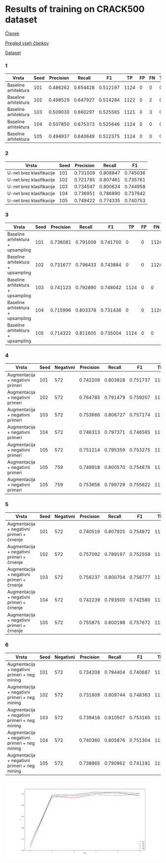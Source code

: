 # Results of training on CRACK500 dataset

[Članek](https://ieeexplore.ieee.org/stamp/stamp.jsp?tp=&arnumber=9680172)

[Pregled vseh člankov](https://docs.google.com/spreadsheets/d/1AUmJ-JQtpvQt3Rs0maRirAxbBW6zBOBaPq1kVDSdvK0/edit?usp=sharing)

[Dataset](https://github.com/fyangneil/pavement-crack-detection)

### 1

| Vrsta                | Seed      | Precision | Recall   | F1       | TP   | FP   | FN   | TN   |
| ---------------------| ----------| ----------| ---------|----------|------|------|------|------|
| Baseline arhitektura | 101       | 0.486262  | 0.654428 | 0.512197 | 1124 | 0    | 0    | 0    |
| Baseline arhitektura | 102       | 0.498529  | 0.647927 | 0.514284 | 1122 | 0    | 2    | 0    |
| Baseline arhitektura | 103       | 0.509030  | 0.660297 | 0.525565 | 1121 | 0    | 3    | 0    |
| Baseline arhitektura | 104       | 0.507850  | 0.675373 | 0.525646 | 1124 | 0    | 0    | 0    |
| Baseline arhitektura | 105       | 0.494937  | 0.640649 | 0.512375 | 1124 | 0    | 0    | 0    |

### 2

| Vrsta                    | Seed      | Precision | Recall   | F1       |
| -------------------------| ----------| ----------| ---------|----------|
| U-net brez klasifikacije | 101       | 0.731009  | 0.808847 | 0.745036 |
| U-net brez klasifikacije | 102       | 0.721785  | 0.807461 | 0.735761 |
| U-net brez klasifikacije | 103       | 0.734547  | 0.800624 | 0.744958 |
| U-net brez klasifikacije | 104       | 0.736951  | 0.786890 | 0.737642 |
| U-net brez klasifikacije | 105       | 0.749422  | 0.774335 | 0.740753 |

### 3

| Vrsta                             | Seed      | Precision | Recall   | F1       | TP   | FP   | FN   | TN   |
| ----------------------------------| ----------| ----------| ---------|----------|------|------|------|------|
| Baseline arhitektura + upsampling | 101       | 0.738081  | 0.791008 | 0.741700 | 0    | 0    | 1124 | 0    |
| Baseline arhitektura + upsampling | 102       | 0.731677  | 0.798433 | 0.743884 | 0    | 0    | 1124 | 0    |
| Baseline arhitektura + upsampling | 103       | 0.741123  | 0.792890 | 0.748042 | 1124 | 0    | 0    | 0    |
| Baseline arhitektura + upsampling | 104       | 0.715996  | 0.803378 | 0.731436 | 0    | 0    | 1124 | 0    |
| Baseline arhitektura + upsampling | 105       | 0.714322  | 0.811605 | 0.735004 | 1124 | 0    | 0    | 0    |

### 4

| Vrsta                             | Seed | Negativni | Precision | Recall   | F1       | TP   | FP   | FN   | TN   |
| ----------------------------------| -----| ----------| ----------| ---------|----------|------|------|------|------|
| Augmentacija + negativni primeri  | 101  | 572       | 0.742209  | 0.803828 | 0.751737 | 1123 | 0    | 1    | 0    |
| Augmentacija + negativni primeri  | 102  | 572       | 0.764785  | 0.791479 | 0.759207 | 1119 | 0    | 5    | 0    |
| Augmentacija + negativni primeri  | 103  | 572       | 0.753666  | 0.806727 | 0.757174 | 1118 | 0    | 6    | 0    |
| Augmentacija + negativni primeri  | 104  | 572       | 0.746313  | 0.797371 | 0.746565 | 1124 | 0    | 0    | 0    |
| Augmentacija + negativni primeri  | 105  | 572       | 0.751214  | 0.795359 | 0.753275 | 1120 | 0    | 4    | 0    |
| Augmentacija + negativni primeri  | 105  | 759       | 0.749918  | 0.800570 | 0.754876 | 1121 | 0    | 3    | 0    |
| Augmentacija + negativni primeri  | 105  | 759       | 0.753656  | 0.799729 | 0.755622 | 1116 | 0    | 8    | 0    |

### 5

| Vrsta                                       | Seed      | Negativni | Precision | Recall   | F1       | TP   | FP   | FN   | TN   |
| --------------------------------------------| ----------| ----------| ----------| ---------|----------|------|------|------|------|
| Augmentacija + negativni primeri + črnenje  | 101       | 572       | 0.740519  | 0.807925 | 0.754972 | 1118 | 0    | 6    | 0    |
| Augmentacija + negativni primeri + črnenje  | 102       | 572       | 0.757092  | 0.789197 | 0.752558 | 1124 | 0    | 0    | 0    |
| Augmentacija + negativni primeri + črnenje  | 103       | 572       | 0.756237  | 0.800704 | 0.758777 | 1123 | 0    | 1    | 0    |
| Augmentacija + negativni primeri + črnenje  | 104       | 572       | 0.742239  | 0.793500 | 0.742580 | 1121 | 0    | 3    | 0    |
| Augmentacija + negativni primeri + črnenje  | 105       | 572       | 0.755875  | 0.800198 | 0.757672 | 1124 | 0    | 0    | 0    |

### 6

| Vrsta                                          | Seed      | Negativni | Precision | Recall   | F1       | TP   | FP   | FN   | TN   |
| -----------------------------------------------| ----------| ----------| ----------| ---------|----------|------|------|------|------|
| Augmentacija + negativni primeri + neg mining  | 101       | 572       | 0.734208  | 0.794404 | 0.740687 | 1116 | 0    | 8    | 0    |
| Augmentacija + negativni primeri + neg mining  | 102       | 572       | 0.731809  | 0.809744 | 0.748363 | 1120 | 0    | 4    | 0    |
| Augmentacija + negativni primeri + neg mining  | 103       | 572       | 0.739416  | 0.810507 | 0.753165 | 1122 | 0    | 2    | 0    |
| Augmentacija + negativni primeri + neg mining  | 104       | 572       | 0.740360  | 0.805876 | 0.751304 | 1123 | 0    | 1    | 0    |
| Augmentacija + negativni primeri + neg mining  | 105       | 572       | 0.738865  | 0.790862 | 0.741181 | 1120 | 0    | 4    | 0    |

![Runs](./seed_runs.png) 
